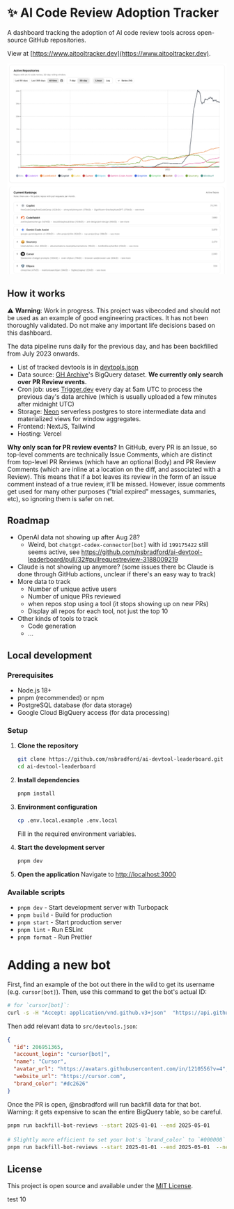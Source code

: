 # ✨ AI Code Review Adoption Tracker

A dashboard tracking the adoption of AI code review tools across open-source GitHub repositories.

View at [https://www.aitooltracker.dev](https://www.aitooltracker.dev).

![Dashboard Screenshot](docs/media/2025-07-15_dashboard.png)

## How it works

⚠️ **Warning**: Work in progress. This project was vibecoded and should not be used as an example of good engineering practices. It has not been thoroughly validated. Do not make any important life decisions based on this dashboard.

The data pipeline runs daily for the previous day, and has been backfilled from July 2023 onwards.

- List of tracked devtools is in [devtools.json](/src/devtools.json)
- Data source: [GH Archive](https://www.gharchive.org/)'s BigQuery dataset. **We currently only search over PR Review events.**
- Cron job: uses [Trigger.dev](https://trigger.dev/) every day at 5am UTC to process the previous day's data archive (which is usually uploaded a few minutes after midnight UTC)
- Storage: [Neon](https://neon.com/) serverless postgres to store intermediate data and materialized views for window aggregates.
- Frontend: NextJS, Tailwind
- Hosting: Vercel

**Why only scan for PR review events?** In GitHub, every PR is an Issue, so top-level comments are technically Issue Comments, which are distinct from top-level PR Reviews (which have an optional Body) and PR Review Comments (which are inline at a location on the diff, and associated with a Review). This means that if a bot leaves its review in the form of an issue comment instead of a true review, it'll be missed. However, issue comments get used for many other purposes ("trial expired" messages, summaries, etc), so ignoring them is safer on net.

## Roadmap

- OpenAI data not showing up after Aug 28?
  - Weird, bot `chatgpt-codex-connector[bot]` with id `199175422` still seems active, see https://github.com/nsbradford/ai-devtool-leaderboard/pull/32#pullrequestreview-3188009219
- Claude is not showing up anymore? (some issues there bc Claude is done through GitHub actions, unclear if there's an easy way to track)
- More data to track
  - Number of unique active users
  - Number of unique PRs reviewed
  - when repos stop using a tool (it stops showing up on new PRs)
  - Display all repos for each tool, not just the top 10
- Other kinds of tools to track
  - Code generation
  - ...

## Local development

### Prerequisites

- Node.js 18+
- pnpm (recommended) or npm
- PostgreSQL database (for data storage)
- Google Cloud BigQuery access (for data processing)

### Setup

1. **Clone the repository**

   ```bash
   git clone https://github.com/nsbradford/ai-devtool-leaderboard.git
   cd ai-devtool-leaderboard
   ```

1. **Install dependencies**

   ```bash
   pnpm install
   ```

1. **Environment configuration**

   ```bash
   cp .env.local.example .env.local
   ```

   Fill in the required environment variables.

1. **Start the development server**

   ```bash
   pnpm dev
   ```

1. **Open the application**
   Navigate to [http://localhost:3000](http://localhost:3000)

### Available scripts

- `pnpm dev` - Start development server with Turbopack
- `pnpm build` - Build for production
- `pnpm start` - Start production server
- `pnpm lint` - Run ESLint
- `pnpm format` - Run Prettier

# Adding a new bot

First, find an example of the bot out there in the wild to get its username (e.g. `cursor[bot]`). Then, use this command to get the bot's actual ID:

```bash
# for `cursor[bot]`:
curl -s -H "Accept: application/vnd.github.v3+json"  "https://api.github.com/users/cursor%5Bbot%5D"
```

Then add relevant data to `src/devtools.json`:

```json
{
  "id": 206951365,
  "account_login": "cursor[bot]",
  "name": "Cursor",
  "avatar_url": "https://avatars.githubusercontent.com/in/1210556?v=4",
  "website_url": "https://cursor.com",
  "brand_color": "#dc2626"
}
```

Once the PR is open, @nsbradford will run backfill data for that bot. Warning: it gets expensive to scan the entire BigQuery table, so be careful.

```bash
pnpm run backfill-bot-reviews --start 2025-01-01 --end 2025-05-01

# Slightly more efficient to set your bot's `brand_color` to `#000000` and then run backfill with `--new-bots-only`.
pnpm run backfill-bot-reviews --start 2025-01-01 --end 2025-05-01  --new-bots-only
```

## License

This project is open source and available under the [MIT License](LICENSE).

test 10
